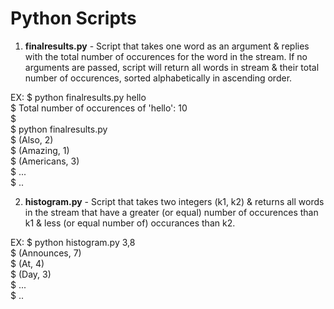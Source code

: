 # Python Scripts
  
1. **finalresults.py** - Script that takes one word as an argument & replies with the total number of occurences for the word in the stream. If no arguments are passed, script will return all words in stream & their total number of occurences, sorted alphabetically in ascending order.   
    
EX: $ python finalresults.py hello  
      $ Total number of occurences of 'hello': 10  
      $  
      $ python finalresults.py  
      $ (Also, 2)  
      $ (Amazing, 1)  
      $ (Americans, 3)  
      $   ...  
      $   ..  
        
2. **histogram.py** - Script that takes two integers (k1, k2) & returns all words in the stream that have a greater (or equal) number of occurences than k1 & less (or equal number of) occurances than k2.  
    
EX: $ python histogram.py 3,8  
      $ (Announces, 7)  
      $ (At, 4)  
      $ (Day, 3)  
      $   ...  
      $   ..  
